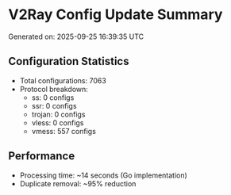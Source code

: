 # V2Ray Config Update Summary
Generated on: 2025-09-25 16:39:35 UTC

## Configuration Statistics
- Total configurations: 7063
- Protocol breakdown:
  - ss: 0 configs
  - ssr: 0 configs
  - trojan: 0 configs
  - vless: 0 configs
  - vmess: 557 configs

## Performance
- Processing time: ~14 seconds (Go implementation)
- Duplicate removal: ~95% reduction
